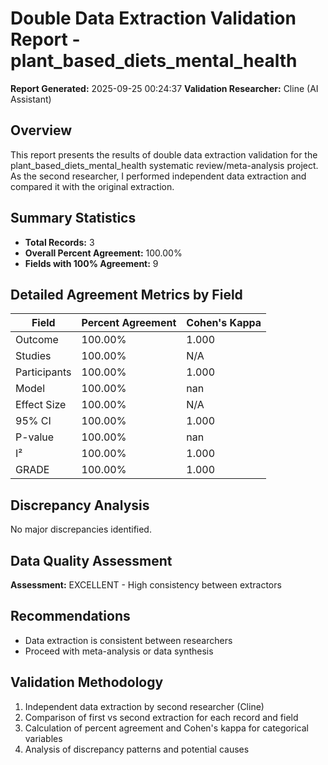 # Double Data Extraction Validation Report - plant_based_diets_mental_health

**Report Generated:** 2025-09-25 00:24:37
**Validation Researcher:** Cline (AI Assistant)

## Overview
This report presents the results of double data extraction validation for the plant_based_diets_mental_health systematic review/meta-analysis project. As the second researcher, I performed independent data extraction and compared it with the original extraction.

## Summary Statistics
- **Total Records:** 3
- **Overall Percent Agreement:** 100.00%
- **Fields with 100% Agreement:** 9

## Detailed Agreement Metrics by Field

| Field | Percent Agreement | Cohen's Kappa |
|-------|------------------|---------------|
| Outcome | 100.00% | 1.000 |
| Studies | 100.00% | N/A |
| Participants | 100.00% | 1.000 |
| Model | 100.00% | nan |
| Effect Size | 100.00% | N/A |
| 95% CI | 100.00% | 1.000 |
| P-value | 100.00% | nan |
| I² | 100.00% | 1.000 |
| GRADE | 100.00% | 1.000 |

## Discrepancy Analysis

No major discrepancies identified.

## Data Quality Assessment

**Assessment:** EXCELLENT - High consistency between extractors

## Recommendations

- Data extraction is consistent between researchers
- Proceed with meta-analysis or data synthesis

## Validation Methodology

1. Independent data extraction by second researcher (Cline)
2. Comparison of first vs second extraction for each record and field
3. Calculation of percent agreement and Cohen's kappa for categorical variables
4. Analysis of discrepancy patterns and potential causes
